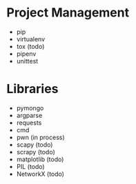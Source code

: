 # Project Management
- pip
- virtualenv
- tox (todo)
- pipenv
- unittest

# Libraries
- pymongo
- argparse
- requests
- cmd
- pwn (in process)
- scapy (todo)
- scrapy (todo)
- matplotlib (todo)
- PIL (todo)
- NetworkX (todo)
